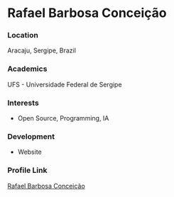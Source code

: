 # Rafael Barbosa Conceição

### Location

Aracaju, Sergipe, Brazil

### Academics

UFS - Universidade Federal de Sergipe

### Interests

- Open Source, Programming, IA

### Development

- Website

### Profile Link

[Rafael Barbosa Conceição](https://github.com/darthmasters/)
